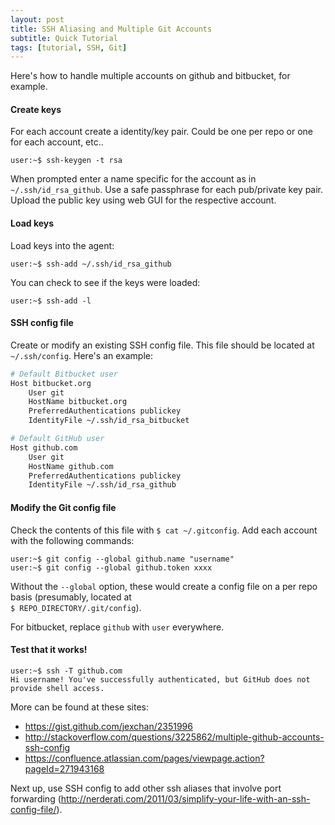```yaml
---
layout: post
title: SSH Aliasing and Multiple Git Accounts
subtitle: Quick Tutorial
tags: [tutorial, SSH, Git]
---
```


Here's how to handle multiple accounts on github and bitbucket, for example.

#### Create keys

For each account create a identity/key pair. Could be one per repo or one for each account, etc..
```console
user:~$ ssh-keygen -t rsa
```

When prompted enter a name specific for the account as in `~/.ssh/id_rsa_github`. Use a safe passphrase for each pub/private key pair. Upload the public key using web GUI for the respective account.

#### Load keys

Load keys into the agent:
```console
user:~$ ssh-add ~/.ssh/id_rsa_github
```

You can check to see if the keys were loaded:
```console
user:~$ ssh-add -l
```

#### SSH config file

Create or modify an existing SSH config file. This file should be located at `~/.ssh/config`. Here's an example:
```bash
# Default Bitbucket user
Host bitbucket.org
    User git
    HostName bitbucket.org
    PreferredAuthentications publickey
    IdentityFile ~/.ssh/id_rsa_bitbucket

# Default GitHub user
Host github.com
    User git
    HostName github.com
    PreferredAuthentications publickey
    IdentityFile ~/.ssh/id_rsa_github
```

#### Modify the Git config file

Check the contents of this file with `$ cat ~/.gitconfig`. Add each account with the following commands:
```console
user:~$ git config --global github.name "username"
user:~$ git config --global github.token xxxx
```

Without the `--global` option, these would create a config file on a per repo basis (presumably, located at   
`$ REPO_DIRECTORY/.git/config`).

For bitbucket, replace `github` with `user` everywhere.

#### Test that it works!

```console
user:~$ ssh -T github.com
Hi username! You've successfully authenticated, but GitHub does not provide shell access.
```

More can be found at these sites:
* https://gist.github.com/jexchan/2351996
* http://stackoverflow.com/questions/3225862/multiple-github-accounts-ssh-config
* https://confluence.atlassian.com/pages/viewpage.action?pageId=271943168

Next up, use SSH config to add other ssh aliases that involve port forwarding (http://nerderati.com/2011/03/simplify-your-life-with-an-ssh-config-file/).
